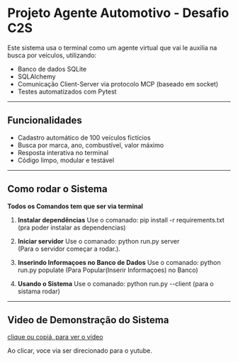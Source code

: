 # Projeto Agente Automotivo - Desafio C2S

Este sistema usa o terminal como um agente virtual que vai le auxilia na busca por veículos, utilizando:
- Banco de dados SQLite
- SQLAlchemy
- Comunicação Client-Server via protocolo MCP (baseado em socket)
- Testes automatizados com Pytest

---

## Funcionalidades

- Cadastro automático de 100 veículos fictícios
- Busca por marca, ano, combustível, valor máximo
- Resposta interativa no terminal
- Código limpo, modular e testável

---

## Como rodar o Sistema

**Todos os Comandos tem que ser via terminal** 

1. **Instalar dependências**
    Use o comanado: pip install -r requirements.txt 
    (pra poder instalar as dependencias)

2. **Iniciar servidor**
   Use o comanado: python run.py server  
   (Para o servidor começar a rodar.).

3. **Inserindo Informaçoes no Banco de Dados**
   Use o comanado: python run.py populate 
   (Para Popular(Inserir Informaçoes) no Banco)

4. **Usando o Sistema**
     Use o comanado: python run.py --client
     (para o sistama rodar)

---

## Video de Demonstração do Sistema

[clique ou copiá, para ver o vídeo](https://youtu.be/Hk7AFqTp7gE)

Ao clicar, voce via ser direcionado para o yutube.

